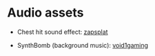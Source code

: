 # Audio assets

- Chest hit sound effect: [zapsplat](https://www.zapsplat.com/)

- SynthBomb (background music): [void1gaming](https://void1gaming.itch.io/)